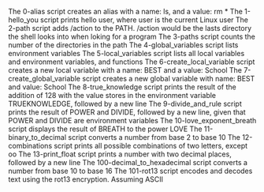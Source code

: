 The 0-alias script creates an alias with a name: ls, and a value: rm *
The 1-hello_you script prints hello user, where user is the current Linux user
The 2-path script adds /action to the PATH. /action would be the lasts directory the shell looks into when loking for a program
The 3-paths script counts the number of the directories in the path
The 4-global_variables script lists environment variables
The 5-local_variables script lists all local variables and environment variables, and functions
The 6-create_local_variable script creates a new local variable with a name: BEST and a value: School
The 7-create_global_variable script creates a new global variable with name: BEST and value: School
The 8-true_knowledge script prints the result of the addition of 128 with the value stores in the environment variable TRUEKNOWLEDGE, followed by a new line
The 9-divide_and_rule script prints the result of POWER and DIVIDE, followed by a new line, given that POWER and DIVIDE are environment variables
The 10-love_exponent_breath script displays the result of BREATH to the power LOVE
The 11-binary_to_decimal script converts a number from base 2 to base 10
The 12-combinations script prints all possible combinations of two letters, except oo
The 13-print_float script prints a number with two decimal places, followed by a new line
The 100-decimal_to_hexadecimal script converts a number from base 10 to base 16
The 101-rot13 script encodes and decodes text using the rot13 encryption. Assuming ASCII

